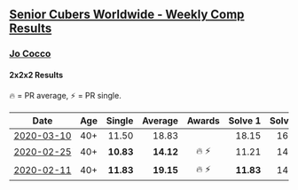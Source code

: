 <style>table {white-space: nowrap;}</style>
<link rel="stylesheet" type="text/css" href="/scw-comp/css/flags.css" />

## [Senior Cubers Worldwide - Weekly Comp Results](/scw-comp/results/)
### [Jo Cocco](README.md)
#### 2x2x2 Results

<span style="white-space: nowrap;">🔥 = PR average</span>, <span style="white-space: nowrap;">⚡ = PR single</span>.

| Date | Age | Single | Average | Awards | Solve 1 | Solve 2 | Solve 3 | Solve 4 | Solve 5 | Video |
| :--: | :--: | --: | --: | :--: | --: | --: | --: | --: | --: | :-- |
| [2020-03-10](../../results/2020-03-10/222.md) | 40+ | 11.50 | 18.83 |  | 18.15 | 16.81 | 21.53 | DNF | 11.50 | [Desktop](https://www.facebook.com/events/654143022005686/permalink/658608968225758) / [Mobile](https://m.facebook.com/events/654143022005686?view=permalink&id=658608968225758) |
| [2020-02-25](../../results/2020-02-25/222.md) | 40+ | **10.83** | **14.12** | 🔥 ⚡ | 11.21 | 14.86 | 31.54 | **10.83** | 16.28 | [Desktop](https://www.facebook.com/events/2972213492840148/permalink/2981767918551372) / [Mobile](https://m.facebook.com/events/2972213492840148?view=permalink&id=2981767918551372) |
| [2020-02-11](../../results/2020-02-11/222.md) | 40+ | **11.83** | **19.15** | 🔥 ⚡ | **11.83** | 14.87 | 17.59 | 24.99 | 29.43 | [Desktop](https://www.facebook.com/events/176704156956327/permalink/181058473187562) / [Mobile](https://m.facebook.com/events/176704156956327?view=permalink&id=181058473187562) |


<!-- Global site tag (gtag.js) - Google Analytics -->
<script async src="https://www.googletagmanager.com/gtag/js?id=UA-86348435-3"></script>
<script>window.dataLayer = window.dataLayer || []; function gtag() {dataLayer.push(arguments);} gtag('js', new Date()); gtag('config', 'UA-86348435-3');</script>
